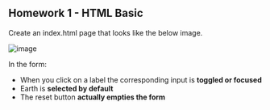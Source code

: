 ## Homework 1 - HTML Basic

Create an index.html page that looks like the below image.

![image](https://user-images.githubusercontent.com/61597725/223810587-00d2e44d-a47c-420c-8371-981bbe34ba7b.png)

In the form:

- When you click on a label the corresponding input is **toggled or focused**
- Earth is **selected by default**
- The reset button **actually empties the form**
